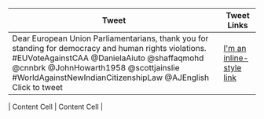 | Tweet| Tweet Links |
| ------------- | ------------- |
| Dear European Union Parliamentarians, thank you for standing for democracy and human rights violations. #EUVoteAgainstCAA @DanielaAiuto @shaffaqmohd @cnnbrk @JohnHowarth1958 @scottjainslie #WorldAgainstNewIndianCitizenshipLaw @AJEnglish Click to tweet| [I'm an inline-style link](https://www.twitter.com) |

| Content Cell  | Content Cell  |
